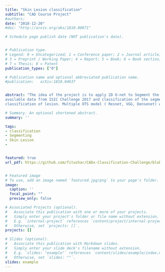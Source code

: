 ```yaml
---
title: "Skin Lesion classification"
subtitle: "CAD Course Project"
#authors:
date: "2018-12-20"
#doi: "http://arxiv.org/abs/1810.00871"

# Schedule page publish date (NOT publication's date).


# Publication type.
# Legend: 0 = Uncategorized; 1 = Conference paper; 2 = Journal article;
# 3 = Preprint / Working Paper; 4 = Report; 5 = Book; 6 = Book section;
# 7 = Thesis; 8 = Patent
publication_types: ["0"]

# Publication name and optional abbreviated publication name.
#publication: 	arXiv:1810.04637


abstract: "The idea of the project is to apply 2D U-net to Segment the RIO using the publicly
available data from ISIC Challenge 2017 and classification of the segmented region for
classification of lesion. Multiple OTS model ( Resnet, VGG, Densenet) were used for classification. Among the model VGG out performed all other model. Ensembling of the models was also applied and performed better than single classifier, Democracy always wins."

# Summary. An optional shortened abstract.
summary: ''

tags:
- classification
- Segmenting
- Skin Lesion
-


featured: true
url_pdf: https://github.com/fitushar/CADx-Classification-Challenge/blob/master/Presentation/CADx-Project-Presentation.pdf


# Featured image
# To use, add an image named `featured.jpg/png` to your page's folder.
image:
  caption: ''
  focal_point: ""
  preview_only: false

# Associated Projects (optional).
#   Associate this publication with one or more of your projects.
#   Simply enter your project's folder or file name without extension.
#   E.g. `internal-project` references `content/project/internal-project/index.md`.
#   Otherwise, set `projects: []`.
projects: []

# Slides (optional).
#   Associate this publication with Markdown slides.
#   Simply enter your slide deck's filename without extension.
#   E.g. `slides: "example"` references `content/slides/example/index.md`.
#   Otherwise, set `slides: ""`.
slides: example
---
```

